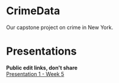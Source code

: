 # CrimeData
Our capstone project on crime in New York.

# Presentations 
**Public edit links, don't share**  
[Presentation 1 - Week 5](https://docs.google.com/presentation/d/1hUwLIRte8siHRpevkD6ktn2SNoq6UMRGOCd7ApWvfk8/edit?usp=sharing)
